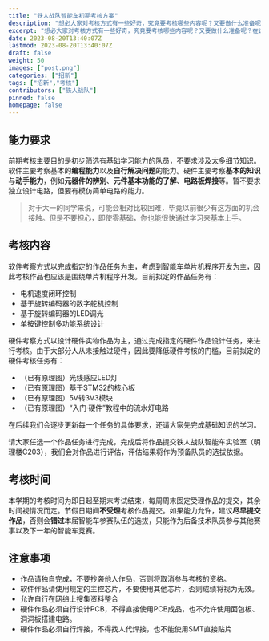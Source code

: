 ```yaml
---
title: "铁人战队智能车初期考核方案"
description: "想必大家对考核方式有一些好奇，究竟要考核哪些内容呢？又要做什么准备呢？在这篇文章中将简要的介绍一下我们的考核规划。"
excerpt: "想必大家对考核方式有一些好奇，究竟要考核哪些内容呢？又要做什么准备呢？在这篇文章中将简要的介绍一下我们的考核规划。"
date: 2023-08-20T13:40:07Z
lastmod: 2023-08-20T13:40:07Z
draft: false
weight: 50
images: ["post.png"]
categories: ["招新"]
tags: ["招新","考核"]
contributors: ["铁人战队"]
pinned: false
homepage: false
---
```


## 能力要求

前期考核主要目的是初步筛选有基础学习能力的队员，不要求涉及太多细节知识。软件主要考察基本的**编程能力**以及**自行解决问题**的能力。硬件主要考察**基本的知识**与**动手能力**，例如**元器件的辨别**、**元件基本功能的了解**、**电路板焊接**等。暂不要求独立设计电路，但要有模仿简单电路的能力。    

> 对于大一的同学来说，可能会相对比较困难，毕竟以前很少有这方面的机会接触。但是不要担心，即使零基础，你也能很快通过学习来基本上手。

## 考核内容

软件考察方式以完成指定的作品任务为主，考虑到智能车单片机程序开发为主，因此考核作品也应该是围绕单片机程序开发。目前拟定的作品任务有：

- 电机速度闭环控制
- 基于旋转编码器的数字舵机控制
- 基于旋转编码器的LED调光
- 单按键控制多功能系统设计


硬件考察方式以设计硬件实物作品为主，通过完成指定的硬件作品设计任务，来进行考核。由于大部分人从未接触过硬件，因此要降低硬件考核的门槛，目前拟定的硬件考核任务有：

- （已有原理图）光线感应LED灯
- （已有原理图）基于STM32的核心板
- （已有原理图）5V转3V3模块
- （已有原理图）“入门·硬件”教程中的流水灯电路

在后续我们会逐步更新每一个任务的具体要求，还请大家先完成基础知识的学习。

请大家任选一个作品任务进行完成，完成后将作品提交铁人战队智能车实验室（明理楼C203），我们会对作品进行评估，评估结果将作为预备队员的选拔依据。

## 考核时间

本学期的考核时间为即日起至期末考试结束，每周周末固定受理作品的提交，其余时间视情况而定。节假日期间**不受理**考核作品提交。如果能力允许，建议**尽早提交作品**，否则会**错过**本届智能车参赛队伍的选拔，只能作为后备技术队员参与其他赛事以及下一年的智能车竞赛。

## 注意事项

- 作品请独自完成，不要抄袭他人作品，否则将取消参与考核的资格。
- 软件作品请使用规定的主控芯片，不要使用其他芯片，否则成绩将视为无效。
- 允许自行在网络上搜集资料整合
- 硬件作品必须自行设计PCB，不得直接使用PCB成品，也不允许使用面包板、洞洞板搭建电路。
- 硬件作品必须自行焊接，不得找人代焊接，也不能使用SMT直接贴片